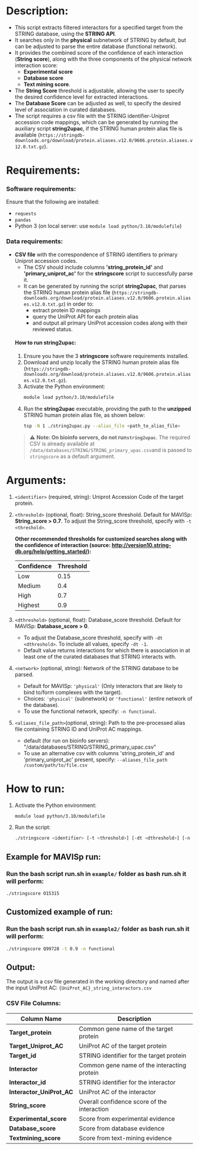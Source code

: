 # Description:
- This script extracts filtered interactors for a specified target from the STRING database, using the **STRING API**. 
- It searches only in the **physical** subnetwork of STRING by default, but can be adjusted to parse the entire database (functional network).
- It provides the combined score of the confidence of each interaction (**String score**), along with 
the three components of the physical network interaction score: 
   - **Experimental score**
   - **Database score**
   - **Text mining score**. 
- The **String Score** threshold is adjustable, allowing the user to specify the desired confidence level for extracted interactions. 
- The **Database Score** can be adjusted as well, to specify the desired level of association in curated databases.
- The script requires a csv file with the STRING identifier-Uniprot accession code mappings, which can be generated by running the auxiliary script **string2upac**, if the STRING human protein alias file is available (`https://stringdb-downloads.org/download/protein.aliases.v12.0/9606.protein.aliases.v12.0.txt.gz`).

# Requirements:

### Software requirements:
Ensure that the following are installed:
- `requests`
- `pandas`
- Python 3 (on local server: use `module load python/3.10/modulefile`)

### Data requirements:
- **CSV file** with the correspondence of STRING identifiers to primary Uniprot accession codes. 
   - The CSV should include columns **'string_protein_id'** and **'primary_uniprot_ac'** for the **stringscore** script to successfully parse it.
   - It can be generated by running the script **string2upac**, that parses the STRING human protein alias file (`https://stringdb-downloads.org/download/protein.aliases.v12.0/9606.protein.aliases.v12.0.txt.gz`) in order to:
        - extract protein ID mappings
        - query the UniProt API for each protein alias
        - and output all primary UniProt accession codes along with their reviewed status.
   #### How to run string2upac:
   1. Ensure you have the 3 **stringscore** software requirements installed.
   2. Download and unzip locally the STRING human protein alias file (`https://stringdb-downloads.org/download/protein.aliases.v12.0/9606.protein.aliases.v12.0.txt.gz`).
   3. Activate the Python environment:
         ```bash
         module load python/3.10/modulefile
      ```
   4. Run the **string2upac** executable, providing the path to the **unzipped** STRING human protein alias file, as shown below:
      ```bash
      tsp -N 1 ./string2upac.py --alias_file <path_to_alias_file>
      ```
    > ⚠️ **Note: On bioinfo servers, do not run`string2upac`**. The required CSV is already available at `/data/databases/STRING/STRING_primary_upac.csv`and is passed to `stringscore` as a default argument.


# Arguments:
1. `<identifier>` (required, string): Uniprot Accession Code of the target protein.

2. `<threshold>` (optional, float): String_score threshold. Default for MAVISp: **String_score > 0.7**.
   To adjust the String_score threshold, specify with `-t <threshold>`.

   **Other recommended thresholds for customized searches along with the confidence of interaction (source: http://version10.string-db.org/help/getting_started/):**

   | Confidence | Threshold |
   |------------|-----------|
   | Low        | 0.15      |
   | Medium     | 0.4       |
   | High       | 0.7       |
   | Highest    | 0.9       |


3. `<dthreshold>` (optional, float): Database_score threshold. Default for MAVISp: **Database_score > 0**.
   - To adjust the Database_score threshold, specify with `-dt <dthreshold>`. To include all values, specify `-dt -1`.
   - Default value returns interactions for which there is association in at least one of the curated databases that STRING interacts with. 

4. `<network>` (optional, string): Network of the STRING database to be parsed.
   - Default for MAVISp: `'physical'` (Only interactors that are likely to bind to/form complexes with the target).
   - Choices: `'physical'` (subnetwork) or `'functional'` (entire network of the database).
   - To use the functional network, specify: `-n functional`.

5. `<aliases_file_path>`(optional, string): Path to the pre-processed alias file containing STRING ID and UniProt AC mappings.
   - default (for run on bioinfo servers): "/data/databases/STRING/STRING_primary_upac.csv"
   - To use an alternative csv with columns 'string_protein_id' and 'primary_uniprot_ac' present, specify: `--aliases_file_path /custom/path/to/file.csv`

# How to run:
1. Activate the Python environment:
   ```bash
   module load python/3.10/modulefile
   ```
2. Run the script:
   ```bash
   ./stringscore <identifier> [-t <threshold>] [-dt <dthreshold>] [-n <network>] [--aliases_file_path <custom/path/to/file.csv>]
   ```
## Example for MAVISp run:
### Run the bash script run.sh in `example/` folder as bash run.sh it will perform: <br />
   ```bash
   ./stringscore O15315
   ```
## Customized example of run:
### Run the bash script run.sh in `example2/` folder as bash run.sh it will perform: <br />
   ```bash
   ./stringscore Q99728 -t 0.9 -n functional
   ```
## Output:
The output is a csv file generated in the working directory and named after the input UniProt AC:
`{UniProt_AC}_string_interactors.csv`

### CSV File Columns:
| Column Name                | Description                                      |
|----------------------------|--------------------------------------------------|
| **Target_protein**         | Common gene name of the target protein           |
| **Target_Uniprot_AC**      | UniProt AC of the target protein                 |
| **Target_id**              | STRING identifier for the target protein         |
| **Interactor**             | Common gene name of the interacting protein      |
| **Interactor_id**          | STRING identifier for the interactor             |
| **Interactor_UniProt_AC**  | UniProt AC of the interactor                     |
| **String_score**           | Overall confidence score of the interaction      |
| **Experimental_score**     | Score from experimental evidence                 |
| **Database_score**         | Score from database evidence                     |
| **Textmining_score**       | Score from text-mining evidence                  |
